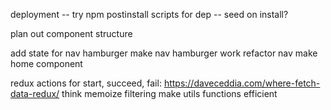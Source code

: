 deployment
-- try npm postinstall scripts for dep
-- seed on install?

plan out component structure

add state for nav hamburger
make nav hamburger work
refactor nav
make home component

redux actions for start, succeed, fail: https://daveceddia.com/where-fetch-data-redux/
think memoize filtering
make utils functions efficient
